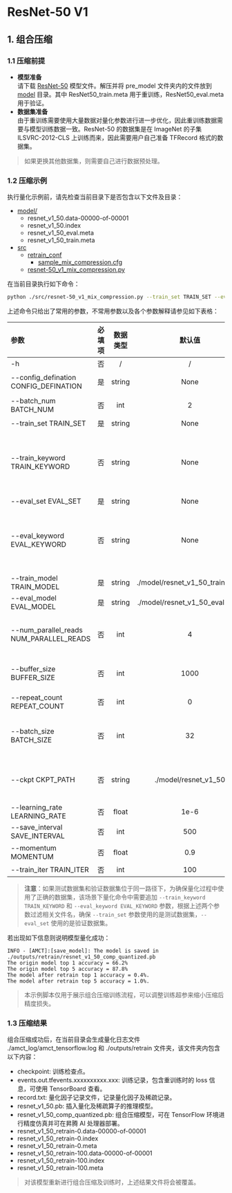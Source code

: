 # ResNet-50 V1

## 1. 组合压缩

### 1.1 压缩前提

+ **模型准备**  
请下载 [ResNet-50](https://obs-9be7.obs.cn-east-2.myhuaweicloud.com/003_Atc_Models/AE/ATC%20Model/resnet-50_v1_retrain/pre_model.zip) 模型文件。解压并将 pre_model 文件夹内的文件放到 [model](./model/) 目录。其中 ResNet50_train.meta 用于重训练，ResNet50_eval.meta 用于验证。
+ **数据集准备**  
  由于重训练需要使用大量数据对量化参数进行进一步优化，因此重训练数据需要与模型训练数据一致。ResNet-50 的数据集是在 ImageNet 的子集 ILSVRC-2012-CLS 上训练而来，因此需要用户自己准备 TFRecord 格式的数据集。

> 如果更换其他数据集，则需要自己进行数据预处理。


### 1.2 压缩示例

执行量化示例前，请先检查当前目录下是否包含以下文件及目录：

+ [model/](./model/)
  + resnet_v1_50.data-00000-of-00001
  + resnet_v1_50.index
  + resnet_v1_50_eval.meta
  + resnet_v1_50_train.meta
+ [src](./src/)
  + [retrain_conf](./src/retrain_conf/)
    + [sample_mix_compression.cfg](./src/retrain_conf/sample_mix_compression.cfg)
  + [resnet-50_v1_mix_compression.py](./src/resnet-50_v1_mix_compression.py)

在当前目录执行如下命令：

```bash
python ./src/resnet-50_v1_mix_compression.py --train_set TRAIN_SET --eval_set EVAL_SET --config_defination ./src/retrain_conf/sample_mix_compression.cfg
```

上述命令只给出了常用的参数，不常用参数以及各个参数解释请参见如下表格：

| 参数 | 必填项 | 数据类型 | 默认值 | 参数解释 |
| :-- | :-: | :-: | :-: | :-- |
| -h | 否 | / | / | 显示帮助信息。 |
| --config_defination CONFIG_DEFINATION | 是 | string | None | 简易配置文件路径。|
| --batch_num BATCH_NUM | 否 | int| 2 | retrain 量化推理阶段的 batch 数。 |
| --train_set TRAIN_SET | 是 | string | None | 测试数据集路径。 |
| --train_keyword TRAIN_KEYWORD | 否 | string | None | 用于筛选训练集路径下包含该关键词的文件，若未定义，则默认训练集路径下所有文件作为训练集。 |
| --eval_set EVAL_SET | 是 | string | None | 验证数据集路径。 |
| --eval_keyword EVAL_KEYWORD | 否 | string | None | 用于筛选训练集路径下包含该关键词的文件，若未定义，则默认验证集路径下所有文件作为验证集。 |
| --train_model TRAIN_MODEL | 是 | string | ./model/resnet_v1_50_train.meta | 训练用模型路径。 |
| --eval_model EVAL_MODEL | 是 | string | ./model/resnet_v1_50_eval.meta | 验证模型路径。 |
| --num_parallel_reads NUM_PARALLEL_READS | 否 | int | 4 | 用于读取数据集的线程数，根据硬件运算能力酌情调整。 |
| --buffer_size BUFFER_SIZE | 否 | int | 1000 | 数据集乱序的缓存大小，根据内存空间酌情调整。 |
| --repeat_count REPEAT_COUNT | 否 | int | 0 | 数据集重复次数，若为0则无限循环。 |
| --batch_size BATCH_SIZE | 否 | int | 32 | TensorFlow 运行一次所使用的样本数量，根据内存或显存大小酌情调整。 |
| --ckpt CKPT_PATH | 否 | string | ./model/resnet_v1_50 | ResNet-50 V1 模型的官方权重 checkpoint 文件路径。 |
| --learning_rate LEARNING_RATE | 否 | float | 1e-6 | 学习率。 |
| --save_interval SAVE_INTERVAL | 否 | int | 500 | 重训练保存间隔。 |
| --momentum MOMENTUM | 否 | float | 0.9 | RMSPropOptimizer优化器的动量。 |
| --train_iter TRAIN_ITER | 否 | int | 100 | 训练迭代次数。 |

> **注意**：如果测试数据集和验证数据集位于同一路径下，为确保量化过程中使用了正确的数据集，该场景下量化命令中需要追加 `--train_keyword TRAIN_KEYWORD` 和 `--eval_keyword EVAL_KEYWORD` 参数，根据上述两个参数过滤相关文件名，确保 `--train_set` 参数使用的是测试数据集，`--eval_set` 使用的是验证数据集。

若出现如下信息则说明模型量化成功：

```none
INFO - [AMCT]:[save_model]: The model is saved in ./outputs/retrain/resnet_v1_50_comp_quantized.pb
The origin model top 1 accuracy = 66.2%
The origin model top 5 accuracy = 87.8%
The model after retrain top 1 accuracy = 0.4%.
The model after retrain top 5 accuracy = 1.0%.
```

> 本示例脚本仅用于展示组合压缩训练流程，可以调整训练超参来缩小压缩后精度损失。


### 1.3 压缩结果

组合压缩成功后，在当前目录会生成量化日志文件 ./amct_log/amct_tensorflow.log 和 ./outputs/retrain 文件夹，该文件夹内包含以下内容：

+ checkpoint: 训练检查点。
+ events.out.tfevents.xxxxxxxxxx.xxx: 训练记录，包含重训练时的 loss 信息，可使用 TensorBoard 查看。
+ record.txt: 量化因子记录文件，记录量化因子及稀疏记录。
+ resnet_v1_50.pb: 插入量化及稀疏算子的推理模型。
+ resnet_v1_50_comp_quantized.pb: 组合压缩模型，可在 TensorFlow 环境进行精度仿真并可在昇腾 AI 处理器部署。
+ resnet_v1_50_retrain-0.data-00000-of-00001
+ resnet_v1_50_retrain-0.index
+ resnet_v1_50_retrain-0.meta
+ resnet_v1_50_retrain-100.data-00000-of-00001
+ resnet_v1_50_retrain-100.index
+ resnet_v1_50_retrain-100.meta

> 对该模型重新进行组合压缩及训练时，上述结果文件将会被覆盖。
